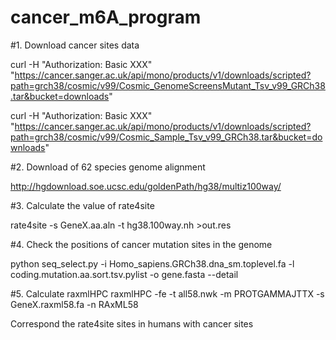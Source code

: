 # cancer_m6A_program

#1. Download cancer sites data

curl -H "Authorization: Basic XXX" "https://cancer.sanger.ac.uk/api/mono/products/v1/downloads/scripted?path=grch38/cosmic/v99/Cosmic_GenomeScreensMutant_Tsv_v99_GRCh38.tar&bucket=downloads"

curl -H "Authorization: Basic XXX" "https://cancer.sanger.ac.uk/api/mono/products/v1/downloads/scripted?path=grch38/cosmic/v99/Cosmic_Sample_Tsv_v99_GRCh38.tar&bucket=downloads"


#2. Download of 62 species genome alignment

http://hgdownload.soe.ucsc.edu/goldenPath/hg38/multiz100way/


#3. Calculate the value of rate4site

rate4site -s GeneX.aa.aln -t hg38.100way.nh >out.res

#4. Check the positions of cancer mutation sites in the genome

python seq_select.py -i Homo_sapiens.GRCh38.dna_sm.toplevel.fa -l coding.mutation.aa.sort.tsv.pylist -o gene.fasta --detail

#5. Calculate raxmlHPC
raxmlHPC -fe -t all58.nwk -m PROTGAMMAJTTX -s GeneX.raxml58.fa -n RAxML58

Correspond the rate4site sites in humans with cancer sites

